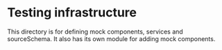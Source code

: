 # Testing infrastructure

This directory is for defining mock components, services and sourceSchema. It also has its own module for adding mock components.
